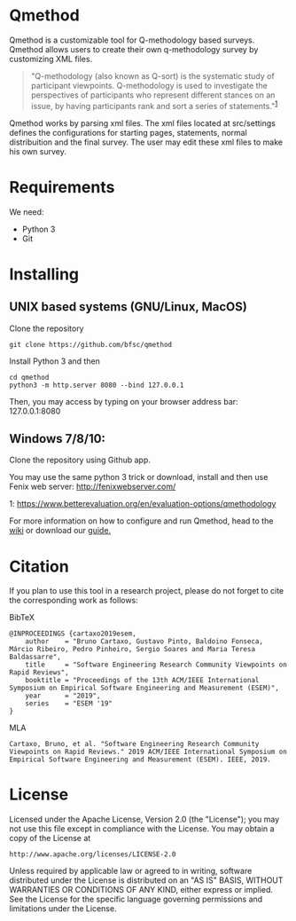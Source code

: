 # Qmethod

Qmethod is a customizable tool for Q-methodology based surveys.
Qmethod allows users to create their own q-methodology survey by customizing XML files. 

>"Q-methodology (also known as Q-sort) is the systematic study of participant viewpoints. Q-methodology is used to investigate the perspectives of participants who represent different stances on an issue, by having participants rank and sort a series of statements."<sup>[1](#qme)</sup>

Qmethod works by parsing xml files. The xml files located at src/settings defines the configurations for starting pages, statements, normal distribuition and the final survey. The user may edit these xml files to make his own survey.

# Requirements

We need:

* Python 3
* Git

# Installing

## UNIX based systems (GNU/Linux, MacOS)

Clone the repository

```
git clone https://github.com/bfsc/qmethod
```

Install Python 3 and then

```
cd qmethod
python3 -m http.server 8080 --bind 127.0.0.1 
```
Then, you may access by typing on your browser address bar: 127.0.0.1:8080

## Windows 7/8/10:

Clone the repository using Github app.

You may use the same python 3 trick or download, install and then use Fenix web server: http://fenixwebserver.com/

<a name="qme">1</a>: https://www.betterevaluation.org/en/evaluation-options/qmethodology


For more information on how to configure and run Qmethod, head to the [wiki](https://github.com/bfsc/qmethod/wiki) or
download our [guide.](https://github.com/bfsc/qmethod/blob/res/res/getting-started.pdf)

# Citation

If you plan to use this tool in a research project, please do not forget to cite the corresponding work as follows:

BibTeX
```
@INPROCEEDINGS {cartaxo2019esem,
    author    = "Bruno Cartaxo, Gustavo Pinto, Baldoino Fonseca, Márcio Ribeiro, Pedro Pinheiro, Sergio Soares and Maria Teresa Baldassarre",
    title     = "Software Engineering Research Community Viewpoints on Rapid Reviews",
    booktitle = "Proceedings of the 13th ACM/IEEE International Symposium on Empirical Software Engineering and Measurement (ESEM)",
    year      = "2019",
    series    = "ESEM '19"
}
```

MLA
```
Cartaxo, Bruno, et al. "Software Engineering Research Community Viewpoints on Rapid Reviews." 2019 ACM/IEEE International Symposium on Empirical Software Engineering and Measurement (ESEM). IEEE, 2019.
```


# License  
Licensed under the Apache License, Version 2.0 (the "License");
you may not use this file except in compliance with the License.
You may obtain a copy of the License at

    http://www.apache.org/licenses/LICENSE-2.0

Unless required by applicable law or agreed to in writing, software
distributed under the License is distributed on an "AS IS" BASIS,
WITHOUT WARRANTIES OR CONDITIONS OF ANY KIND, either express or implied.
See the License for the specific language governing permissions and
limitations under the License.
